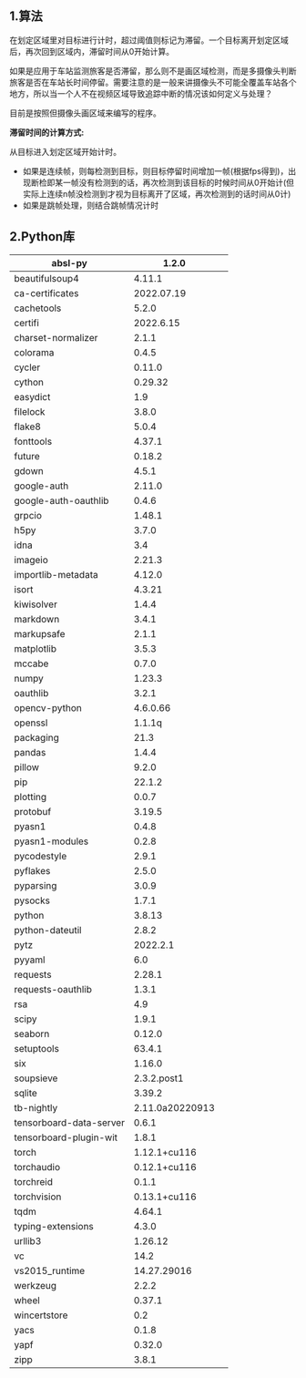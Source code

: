 ## 1.算法

在划定区域里对目标进行计时，超过阈值则标记为滞留。一个目标离开划定区域后，再次回到区域内，滞留时间从0开始计算。

如果是应用于车站监测旅客是否滞留，那么则不是画区域检测，而是多摄像头判断旅客是否在车站长时间停留。需要注意的是一般来讲摄像头不可能全覆盖车站各个地方，所以当一个人不在视频区域导致追踪中断的情况该如何定义与处理？

目前是按照但摄像头画区域来编写的程序。

**滞留时间的计算方式:**

从目标进入划定区域开始计时。

- 如果是连续帧，则每检测到目标，则目标停留时间增加一帧(根据fps得到)，出现断检即某一帧没有检测到的话，再次检测到该目标的时候时间从0开始计(但实际上连续n帧没检测到才视为目标离开了区域，再次检测到的话时间从0计)
- 如果是跳帧处理，则结合跳帧情况计时

## 2.Python库

| absl-py                 | 1.2.0           |      |
| ----------------------- | --------------- | ---- |
| beautifulsoup4          | 4.11.1          |      |
| ca-certificates         | 2022.07.19      |      |
| cachetools              | 5.2.0           |      |
| certifi                 | 2022.6.15       |      |
| charset-normalizer      | 2.1.1           |      |
| colorama                | 0.4.5           |      |
| cycler                  | 0.11.0          |      |
| cython                  | 0.29.32         |      |
| easydict                | 1.9             |      |
| filelock                | 3.8.0           |      |
| flake8                  | 5.0.4           |      |
| fonttools               | 4.37.1          |      |
| future                  | 0.18.2          |      |
| gdown                   | 4.5.1           |      |
| google-auth             | 2.11.0          |      |
| google-auth-oauthlib    | 0.4.6           |      |
| grpcio                  | 1.48.1          |      |
| h5py                    | 3.7.0           |      |
| idna                    | 3.4             |      |
| imageio                 | 2.21.3          |      |
| importlib-metadata      | 4.12.0          |      |
| isort                   | 4.3.21          |      |
| kiwisolver              | 1.4.4           |      |
| markdown                | 3.4.1           |      |
| markupsafe              | 2.1.1           |      |
| matplotlib              | 3.5.3           |      |
| mccabe                  | 0.7.0           |      |
| numpy                   | 1.23.3          |      |
| oauthlib                | 3.2.1           |      |
| opencv-python           | 4.6.0.66        |      |
| openssl                 | 1.1.1q          |      |
| packaging               | 21.3            |      |
| pandas                  | 1.4.4           |      |
| pillow                  | 9.2.0           |      |
| pip                     | 22.1.2          |      |
| plotting                | 0.0.7           |      |
| protobuf                | 3.19.5          |      |
| pyasn1                  | 0.4.8           |      |
| pyasn1-modules          | 0.2.8           |      |
| pycodestyle             | 2.9.1           |      |
| pyflakes                | 2.5.0           |      |
| pyparsing               | 3.0.9           |      |
| pysocks                 | 1.7.1           |      |
| python                  | 3.8.13          |      |
| python-dateutil         | 2.8.2           |      |
| pytz                    | 2022.2.1        |      |
| pyyaml                  | 6.0             |      |
| requests                | 2.28.1          |      |
| requests-oauthlib       | 1.3.1           |      |
| rsa                     | 4.9             |      |
| scipy                   | 1.9.1           |      |
| seaborn                 | 0.12.0          |      |
| setuptools              | 63.4.1          |      |
| six                     | 1.16.0          |      |
| soupsieve               | 2.3.2.post1     |      |
| sqlite                  | 3.39.2          |      |
| tb-nightly              | 2.11.0a20220913 |      |
| tensorboard-data-server | 0.6.1           |      |
| tensorboard-plugin-wit  | 1.8.1           |      |
| torch                   | 1.12.1+cu116    |      |
| torchaudio              | 0.12.1+cu116    |      |
| torchreid               | 0.1.1           |      |
| torchvision             | 0.13.1+cu116    |      |
| tqdm                    | 4.64.1          |      |
| typing-extensions       | 4.3.0           |      |
| urllib3                 | 1.26.12         |      |
| vc                      | 14.2            |      |
| vs2015_runtime          | 14.27.29016     |      |
| werkzeug                | 2.2.2           |      |
| wheel                   | 0.37.1          |      |
| wincertstore            | 0.2             |      |
| yacs                    | 0.1.8           |      |
| yapf                    | 0.32.0          |      |
| zipp                    | 3.8.1           |      |